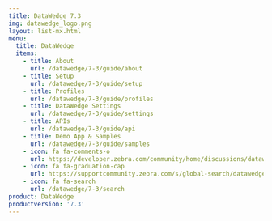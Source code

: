 ```yaml
---
title: DataWedge 7.3
img: datawedge_logo.png
layout: list-mx.html
menu:
  title: DataWedge
  items:
    - title: About
      url: /datawedge/7-3/guide/about
    - title: Setup
      url: /datawedge/7-3/guide/setup
    - title: Profiles
      url: /datawedge/7-3/guide/profiles
    - title: DataWedge Settings
      url: /datawedge/7-3/guide/settings
    - title: APIs
      url: /datawedge/7-3/guide/api
    - title: Demo App & Samples
      url: /datawedge/7-3/guide/samples
    - icon: fa fa-comments-o
      url: https://developer.zebra.com/community/home/discussions/datawedge
    - icon: fa fa-graduation-cap
      url: https://supportcommunity.zebra.com/s/global-search/datawedge?language=en_US
    - icon: fa fa-search
      url: /datawedge/7-3/search
product: DataWedge
productversion: '7.3'
---
```

